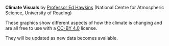 **Climate Visuals** by [Professor Ed Hawkins](http://www.met.reading.ac.uk/~ed)
(National Centre for Atmospheric Science, University of Reading)

These graphics show different aspects of how the climate is changing and are all free to use with a [CC-BY 4.0](https://creativecommons.org/licenses/by/4.0/) license. 

They will be updated as new data becomes available.
